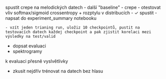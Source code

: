 spustit crepe na melodických datech
    - další "baseline"
    - crepe
        - otestovat vliv softmax/sigmoid crossentropy + rozptylu v distribucích
            - ✓ spustit
            - napsat do experiment_summary notebooku

    - vzít jeden trianing run, uložiz 10 checkpointů, pustit na testovacích datech každej checkpoint a pak zjistit korelaci mezi výsledky na test/valid

- dopsat evaluaci
- spektrogramy

k evaluaci přesně vyslvětlivky 

- zkusit nejdřív trénovat na datech bez hlasu
